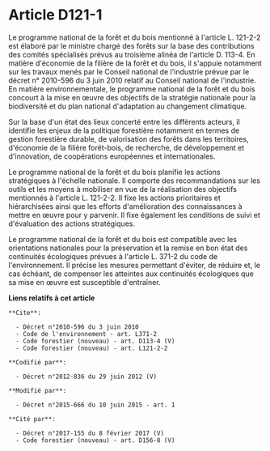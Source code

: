# Article D121-1

Le programme national de la forêt et du bois mentionné à l'article L. 121-2-2 est élaboré par le ministre chargé des forêts
sur la base des contributions des comités spécialisés prévus au troisième alinéa de l'article D. 113-4. En matière d'économie
de la filière de la forêt et du bois, il s'appuie notamment sur les travaux menés par le Conseil national de l'industrie
prévue par le décret n° 2010-596 du 3 juin 2010 relatif au Conseil national de l'industrie. En matière environnementale, le
programme national de la forêt et du bois concourt à la mise en œuvre des objectifs de la stratégie nationale pour la
biodiversité et du plan national d'adaptation au changement climatique. 

Sur la base d'un état des lieux concerté entre les différents acteurs, il identifie les enjeux de la politique forestière
notamment en termes de gestion forestière durable, de valorisation des forêts dans les territoires, d'économie de la filière
forêt-bois, de recherche, de développement et d'innovation, de coopérations européennes et internationales. 

Le programme national de la forêt et du bois planifie les actions stratégiques à l'échelle nationale. Il comporte des
recommandations sur les outils et les moyens à mobiliser en vue de la réalisation des objectifs mentionnés à l'article L.
121-2-2. Il fixe les actions prioritaires et hiérarchisées ainsi que les efforts d'amélioration des connaissances à mettre en
œuvre pour y parvenir. Il fixe également les conditions de suivi et d'évaluation des actions stratégiques. 

Le programme national de la forêt et du bois est compatible avec les orientations nationales pour la préservation et la
remise en bon état des continuités écologiques prévues à l'article L. 371-2 du code de l'environnement. Il précise les
mesures permettant d'éviter, de réduire et, le cas échéant, de compenser les atteintes aux continuités écologiques que sa
mise en œuvre est susceptible d'entraîner.

**Liens relatifs à cet article**

	**Cite**:

	  - Décret n°2010-596 du 3 juin 2010
	  - Code de l'environnement - art. L371-2
	  - Code forestier (nouveau) - art. D113-4 (V)
	  - Code forestier (nouveau) - art. L121-2-2

	**Codifié par**:

	  - Décret n°2012-836 du 29 juin 2012 (V)

	**Modifié par**:

	  - Décret n°2015-666 du 10 juin 2015 - art. 1

	**Cité par**:

	  - Décret n°2017-155 du 8 février 2017 (V)
	  - Code forestier (nouveau) - art. D156-8 (V)
